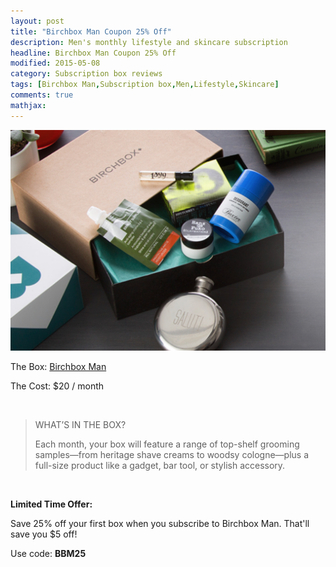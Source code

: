 ```yaml
---
layout: post
title: "Birchbox Man Coupon 25% Off"                
description: Men's monthly lifestyle and skincare subscription      
headline: Birchbox Man Coupon 25% Off            
modified: 2015-05-08              
category: Subscription box reviews
tags: [Birchbox Man,Subscription box,Men,Lifestyle,Skincare]
comments: true
mathjax:
---
```


![Birchbox Man Coupon](/img/Birchbox-man.png)
<p>The Box: <a href="https://www.birchbox.com/invite/whatsupmailbox">Birchbox Man</a></p>
<p>The Cost: $20 / month</p>
<br>

<blockquote><p>WHAT’S IN THE BOX?</p>
Each month, your box will feature a range of top-shelf grooming samples—from heritage shave creams to woodsy cologne—plus a full-size product like a gadget, bar tool, or stylish accessory.</blockquote>
<br>

<p><b>Limited Time Offer:</b></p>
Save 25% off your first box when you subscribe to Birchbox Man.
That'll save you $5 off!
<br>
<p>Use code: <b>BBM25</b></p>
